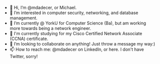 - 👋 Hi, I’m @mdadecer, or Michael.
- 👀 I’m interested in computer security, networking, and database management.
- 🌱 I’m currently @ YorkU for Computer Science (Ba), but am working more towards being a network engineer.
- 📙 I'm currently studying for my Cisco Certified Network Associate (CCNA) certificate.
- 💞️ I’m looking to collaborate on anything! Just throw a message my way:)
- 📫 How to reach me: @mdadecer on LinkedIn, or here. I don't have Twitter, sorry!



<!---
mdadecer/mdadecer is a ✨ special ✨ repository because its `README.md` (this file) appears on your GitHub profile.
You can click the Preview link to take a look at your changes.
--->
